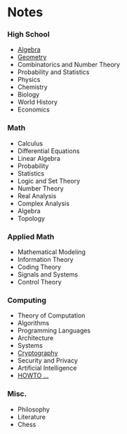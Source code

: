 Notes
=====

### High School
* [Algebra](./high_school/algebra.md)
* [Geometry](./high_school/geometry.md)
* Combinatorics and Number Theory
* Probability and Statistics
* Physics
* Chemistry
* Biology
* World History
* Economics

### Math
* Calculus
* Differential Equations
* Linear Algebra
* Probability
* Statistics
* Logic and Set Theory
* Number Theory
* Real Analysis
* Complex Analysis
* Algebra
* Topology

### Applied Math
* Mathematical Modeling 
* Information Theory
* Coding Theory
* Signals and Systems
* Control Theory

### Computing
* Theory of Computation 
* Algorithms
* Programming Languages
* Architecture
* Systems
* [Cryptography](./computing/crypto.md)
* Security and Privacy
* Artificial Intelligence
* [HOWTO ...](./computing/howto.md) 

### Misc.
* Philosophy
* Literature
* Chess
